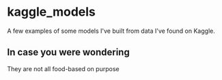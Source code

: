 # kaggle_models
A few examples of some models I've built from data I've found on Kaggle.

## In case you were wondering
They are not all food-based on purpose
